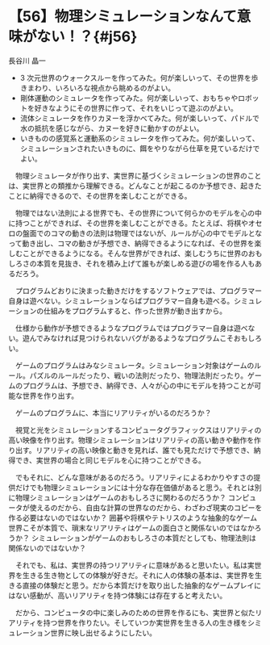 # 【56】物理シミュレーションなんて意味がない！？{#j56}

<div class="author">長谷川 晶一</div>

* 3 次元世界のウォークスルーを作ってみた。何が楽しいって、その世界を歩きまわり、いろいろな視点から眺めるのがよい。
* 剛体運動のシミュレータを作ってみた。何が楽しいって、おもちゃやロボットを好きなようにその世界に作って、それをいじって遊ぶのがよい。
* 流体シミュレータを作りカヌーを浮かべてみた。何が楽しいって、パドルで水の抵抗を感じながら、カヌーを好きに動かすのがよい。
* いきものの感覚系と運動系のシミュレータを作ってみた。何が楽しいって、シミュレーションされたいきものに、餌をやりながら仕草を見ているだけでよい。　

　物理シミュレータが作り出す、実世界に基づくシミュレーションの世界のことは、実世界との類推から理解できる。どんなことが起こるのか予想でき、起きたことに納得できるので、その世界を楽しむことができる。

　物理ではない法則による世界でも、その世界について何らかのモデルを心の中に持つことができれば、その世界を楽しむことができる。たとえば、将棋やオセロの盤面でのコマの動きの法則は物理ではないが、ルールが心の中でモデルとなって動き出し、コマの動きが予想でき、納得できるようになれば、その世界を楽しむことができるようになる。そんな世界ができれば、楽しむうちに世界のおもしろさの本質を見抜き、それを積み上げて誰もが楽しめる遊びの場を作る人もあるだろう。

　プログラムどおりに決まった動きだけをするソフトウェアでは、プログラマー自身は遊べない。シミュレーションならばプログラマー自身も遊べる。シミュレーションの仕組みをプログラムすると、作った世界が動き出すから。

　仕様から動作が予想できるようなプログラムではプログラマー自身は遊べない。遊んでみなければ見つけられないバグがあるようなプログラムこそおもしろい。

　ゲームのプログラムはみなシミュレータ。シミュレーション対象はゲームのルール。パズルのルールだったり、戦いの法則だったり、物理法則だったり。ゲームのプログラムは、予想でき、納得でき、人々が心の中にモデルを持つことが可能な世界を作り出す。

　ゲームのプログラムに、本当にリアリティがいるのだろうか？

　視覚と光をシミュレーションするコンピュータグラフィックスはリアリティの高い映像を作り出す。物理シミュレーションはリアリティの高い動きや動作を作り出す。リアリティの高い映像と動きを見れば、誰でも見ただけで予想でき、納得でき、実世界の場合と同じモデルを心に持つことができる。

　でもそれに、どんな意味があるのだろう。リアリティによるわかりやすさの提供だけでも物理シミュレーションには十分な存在価値があると思う。それとは別に物理シミュレーションはゲームのおもしろさに関わるのだろうか？ コンピュータが使えるのだから、自由な計算の世界なのだから、わざわざ現実のコピーを作る必要はないのではないか？ 囲碁や将棋やテトリスのような抽象的なゲーム世界こそが本質で、瑣末なリアリティはゲームの面白さと関係ないのではなかろうか？ シミュレーションがゲームのおもしろさの本質だとしても、物理法則は関係ないのではないか？

　それでも、私は、実世界の持つリアリティに意味があると思いたい。私は実世界を生きる生き物としての体験が好きだ。それに人の体験の基本は、実世界を生きる直接の体験だと思う。だから本質だけを取り出した抽象的なゲームプレイにはない感動が、高いリアリティを持つ体験には存在すると考えたい。

　だから、コンピュータの中に楽しみのための世界を作るにも、実世界と似たリアリティを持つ世界を作りたい。そしていつか実世界を生きる人の生き様をシミュレーション世界に映し出せるようにしたい。
